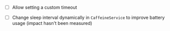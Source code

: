  - [ ] Allow setting a custom timeout

 - [ ] Change sleep interval dynamically in `CaffeineService`
       to improve battery usage (impact hasn't been measured)
